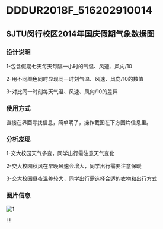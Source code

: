 # DDDUR2018F_516202910014  
## SJTU闵行校区2014年国庆假期气象数据图 

### 设计说明 

1-包含假期七天每天每隔一小时的气温、风速、风向/10

2-用不同颜色同时显现同一时刻气温、风速、风向/10的数值

3-对比同一时刻每天气温、风速、风向/10的差异  

### 使用方式  
直接在界面寻找信息，简单明了，操作截图在下方图片信息里。  

### 分析发现

1-交大校园天气多变，同学出行需注意天气变化

2-交大校园秋风在早晚风速会增大，同学出行需要注意保暖

3-交大校园昼夜温差较大，同学出行需选择合适的衣物和出行方式

### 图片信息
![1](https://github.com/hujunbao718/DDDUR2018F_516202910014/blob/master/1.png)

!
!
